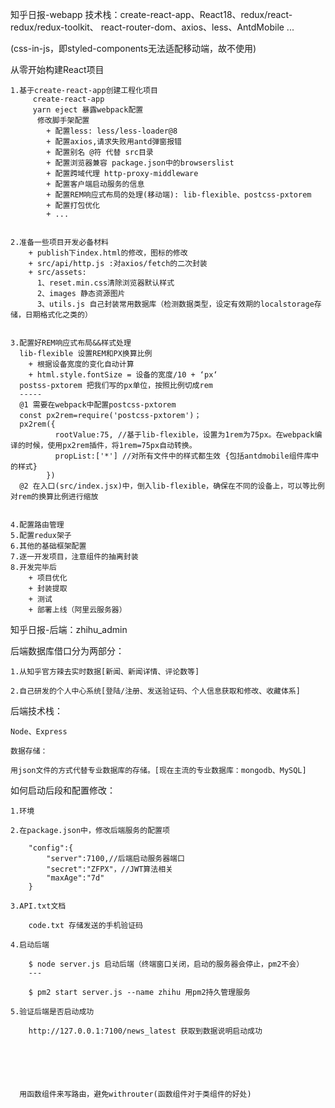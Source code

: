 知乎日报-webapp
  技术栈：create-react-app、React18、redux/react-redux/redux-toolkit、
  react-router-dom、axios、less、AntdMobile ...

  (css-in-js，即styled-components无法适配移动端，故不使用)


从零开始构建React项目

    1.基于create-react-app创建工程化项目
         create-react-app
         yarn eject 暴露webpack配置
          修改脚手架配置
            + 配置less: less/less-loader@8
            + 配置axios,请求失败用antd弹窗报错
            + 配置别名 @符 代替 src目录
            + 配置浏览器兼容 package.json中的browserslist
            + 配置跨域代理 http-proxy-middleware
            + 配置客户端启动服务的信息
            + 配置REM响应式布局的处理(移动端): lib-flexible、postcss-pxtorem
            + 配置打包优化
            + ...    


    2.准备一些项目开发必备材料
        + publish下index.html的修改，图标的修改
        + src/api/http.js :对axios/fetch的二次封装
        + src/assets:
          1、reset.min.css清除浏览器默认样式
          2、images 静态资源图片
          3、utils.js 自己封装常用数据库（检测数据类型，设定有效期的localstorage存储，日期格式化之类的）


    3.配置好REM响应式布局&&样式处理
      lib-flexible 设置REM和PX换算比例
        + 根据设备宽度的变化自动计算
        + html.style.fontSize = 设备的宽度/10 + ‘px‘
      postss-pxtorem 把我们写的px单位，按照比例切成rem
      -----
      @1 需要在webpack中配置postcss-pxtorem
      const px2rem=require('postcss-pxtorem')；
      px2rem({
              rootValue:75, //基于lib-flexible，设置为1rem为75px。在webpack编译的时候，使用px2rem插件，将1rem=75px自动转换。
              propList:['*'] //对所有文件中的样式都生效 {包括antdmobile组件库中的样式}
            })
      @2 在入口(src/index.jsx)中，倒入lib-flexible，确保在不同的设备上，可以等比例对rem的换算比例进行缩放


    4.配置路由管理
    5.配置redux架子
    6.其他的基础框架配置
    7.逐一开发项目，注意组件的抽离封装
    8.开发完毕后
        + 项目优化
        + 封装提取
        + 测试
        + 部署上线（阿里云服务器）


知乎日报-后端：zhihu_admin

  后端数据库借口分为两部分：

    1.从知乎官方辣去实时数据[新闻、新闻详情、评论数等]

    2.自己研发的个人中心系统[登陆/注册、发送验证码、个人信息获取和修改、收藏体系]

  后端技术栈：

    Node、Express

    数据存储：

    用json文件的方式代替专业数据库的存储。[现在主流的专业数据库：mongodb、MySQL]

  如何启动后段和配置修改：

    1.环境

    2.在package.json中，修改后端服务的配置项

        "config":{
            "server":7100,//后端启动服务器端口
            "secret":"ZFPX"，//JWT算法相关
            "maxAge":"7d"
        }

    3.API.txt文档

        code.txt 存储发送的手机验证码

    4.启动后端

        $ node server.js 启动后端（终端窗口关闭，启动的服务器会停止，pm2不会）
        ---

        $ pm2 start server.js --name zhihu 用pm2持久管理服务

    5.验证后端是否启动成功

        http://127.0.0.1:7100/news_latest 获取到数据说明启动成功






      用函数组件来写路由，避免withrouter(函数组件对于类组件的好处)